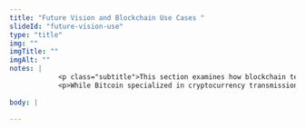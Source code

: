 ```yaml
--- 
title: "Future Vision and Blockchain Use Cases "
slideId: "future-vision-use"
type: "title"
img: ""
imgTitle: ""
imgAlt: ""
notes: | 
            <p class="subtitle">This section examines how blockchain technology can potentially impact several businesses and industries.</p>
            <p>While Bitcoin specialized in cryptocurrency transmission, blockchain technology has proven to have many applications beyond this. While blockchains have proven to transfer money, it is done in the form of data exchanges. We&apos;ve talked about monetary exchanges, but there&apos;s additional data that can be transferred, allowing many industries to be able to utilize blockchain technology. </p>
        
body: | 
        
---
```

